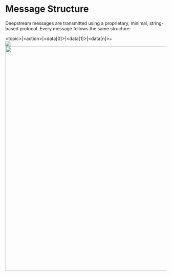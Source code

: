 Message Structure
========================================
Deepstream messages are transmitted using a proprietary, minimal, string-based protocol. Every message follows the same structure:

<div class="message-structure">
&lt;topic&gt;|&lt;action&gt;|&lt;data[0]&gt;|&lt;data[1]&gt;|&lt;data[n]&gt;+
</div>

<img src="../assets/images/message-structure-record-create.png" />
<img src="../assets/images/message-structure-record-patch.png" width="700"/>